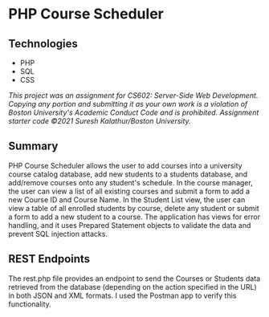 # PHP Course Scheduler

## Technologies
* PHP
* SQL
* CSS

*This project was an assignment for CS602: Server-Side Web Development. Copying any portion and submitting it as your own work is a violation of Boston University's Academic Conduct Code and is prohibited. Assignment starter code &copy;2021 Suresh Kalathur/Boston University.*

## Summary
PHP Course Scheduler allows the user to add courses into a university course catalog database, add new students to a students database, and add/remove courses onto any student's schedule. In the course manager, the user can view a list of all existing courses and submit a form to add a new Course ID and Course Name. In the Student List view, the user can view a table of all enrolled students by course, delete any student or submit a form to add a new student to a course. The application has views for error handling, and it uses Prepared Statement objects to validate the data and prevent SQL injection attacks.

## REST Endpoints
The rest.php file provides an endpoint to send the Courses or Students data retrieved from the database (depending on the action specified in the URL) in both JSON and XML formats. I used the Postman app to verify this functionality.
